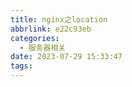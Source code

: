 ```yaml
---
title: nginx之location
abbrlink: e22c93eb
categories:
  - 服务器相关
date: 2023-07-29 15:33:47
tags:
---
```

